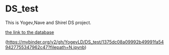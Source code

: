 # DS_test

This is Yogev,Nave and Shirel DS project.

[the link to the database](https://www.kaggle.com/captainozlem/framingham-chd-preprocessed-data?select=CHD_preprocessed.csv)


(https://mybinder.org/v2/gh/YogevLD/DS_test/1375dc08a09992b49991fa549427755347962c47?filepath=N.ipynb)
